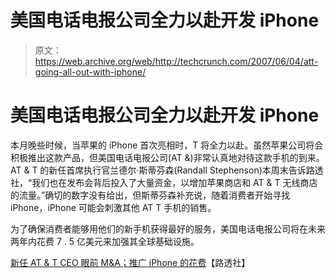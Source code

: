 # 美国电话电报公司全力以赴开发 iPhone

> 原文：<https://web.archive.org/web/http://techcrunch.com/2007/06/04/att-going-all-out-with-iphone/>

# 美国电话电报公司全力以赴开发 iPhone

本月晚些时候，当苹果的 iPhone 首次亮相时，T 将全力以赴。虽然苹果公司将会积极推出这款产品，但美国电话电报公司(AT &)非常认真地对待这款手机的到来。AT & T 的新任首席执行官兰德尔·斯蒂芬森(Randall Stephenson)本周末告诉路透社，“我们也在发布会背后投入了大量资金，以增加苹果商店和 AT & T 无线商店的流量。”确切的数字没有给出，但斯蒂芬森补充说，随着消费者开始寻找 iPhone，iPhone 可能会刺激其他 AT T 手机的销售。

为了确保消费者能够用他们的新手机获得最好的服务，美国电话电报公司将在未来两年内花费 7 . 5 亿美元来加强其全球基础设施。

[新任 AT & T CEO 眼前 M&A；推广 iPhone 的花费](https://web.archive.org/web/20210116000830/http://www.reuters.com/article/ousiv/idUSN0145412620070603)【路透社】